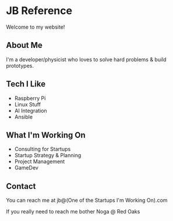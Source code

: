 # JB Reference

Welcome to my website!

## About Me

I'm a developer/physicist who loves to solve hard problems & build prototypes.

## Tech I Like
- Raspberry Pi
- Linux Stuff
- AI Integration
- Ansible

## What I'm Working On
- Consulting for Startups
- Startup Strategy & Planning
- Project Management
- GameDev

## Contact

You can reach me at jb@(One of the Startups I'm Working On).com

If you really need to reach me bother Noga @ Red Oaks
